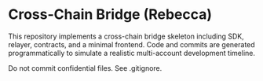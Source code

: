 # Cross-Chain Bridge (Rebecca)

This repository implements a cross-chain bridge skeleton including SDK, relayer, contracts, and a minimal frontend. Code and commits are generated programmatically to simulate a realistic multi-account development timeline.

Do not commit confidential files. See .gitignore.
